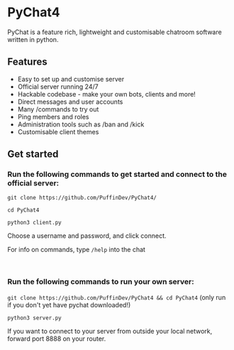 # PyChat4
PyChat is a feature rich, lightweight and customisable chatroom software written in python.

## Features

- Easy to set up and customise server
- Official server running 24/7
- Hackable codebase - make your own bots, clients and more!
- Direct messages and user accounts
- Many /commands to try out
- Ping members and roles
- Administration tools such as /ban and /kick
- Customisable client themes

## Get started

### Run the following commands to get started and connect to the official server:

`git clone https://github.com/PuffinDev/PyChat4/`

`cd PyChat4`

`python3 client.py`

Choose a username and password, and click connect.

For info on commands, type `/help` into the chat

<br>

### Run the following commands to run your own server:

`git clone https://github.com/PuffinDev/PyChat4 && cd PyChat4` (only run if you don't yet have pychat downloaded!)

`python3 server.py`

If you want to connect to your server from outside your local network, forward port 8888 on your router.


